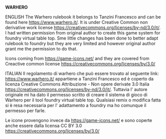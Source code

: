 **WARHERO**

ENGLISH
The Warhero rulebook it belongs to Tanzini Francesco and can be found here https://www.warhero.it/.
It is under Creative Common non derivative work license https://creativecommons.org/licenses/by-nd/3.0/it/.
I had written permission from original author to create this game system for foundry virtual table top. Sme little changes has been done to better adapt rulebook to foundry but they are very limited and however original author grant me the permission to do that.

Icons coming from https://game-icons.net/ and they are covered from Creactive common license https://creativecommons.org/licenses/by/3.0/


ITALIAN
Il regolamento di warhero che può essere trovato al seguente link: https://www.warhero.it/ appartiene a Tanzini Francesco ed è coperto da licenza Creative Commons Attribuzione - Non opere derivate 3.0 Italia https://creativecommons.org/licenses/by-nd/3.0/it/.
Tuttavia l' autore originale mi ha dato il permesso scritto di creare il sistema di gioco di Warhero per il tool foundry virtual table top. Qualsiasi remix o modifica fatta si è resa necessaria per l' adattamento a foundry ma ho comunque il permesso per farle.

Le icone provengono invece da https://game-icons.net/ e sono coperte anche essere dalla licensa CC BY 3.0 https://creativecommons.org/licenses/by/3.0/
